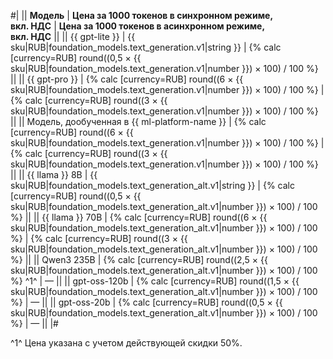 #|
|| **Модель** | **Цена за 1000 токенов в синхронном режиме,</br>вкл. НДС** | **Цена за 1000 токенов в асинхронном режиме,</br>вкл. НДС** ||
|| {{ gpt-lite }} | {{ sku|RUB|foundation_models.text_generation.v1|string }} | {% calc [currency=RUB] round((0,5 × {{ sku|RUB|foundation_models.text_generation.v1|number }}) × 100) / 100 %} ||
|| {{ gpt-pro }} | {% calc [currency=RUB] round((6 × {{ sku|RUB|foundation_models.text_generation.v1|number }}) × 100) / 100 %} | {% calc [currency=RUB] round((3 × {{ sku|RUB|foundation_models.text_generation.v1|number }}) × 100) / 100 %} ||
|| Модель, дообученная в {{ ml-platform-name }} | {% calc [currency=RUB] round((6 × {{ sku|RUB|foundation_models.text_generation.v1|number }}) × 100) / 100 %} |  {% calc [currency=RUB] round((3 × {{ sku|RUB|foundation_models.text_generation.v1|number }}) × 100) / 100 %} ||
|| {{ llama }} 8B | {{ sku|RUB|foundation_models.text_generation_alt.v1|string }} | {% calc [currency=RUB] round((0,5 × {{ sku|RUB|foundation_models.text_generation_alt.v1|number }}) × 100) / 100 %} ||
|| {{ llama }} 70B | {% calc [currency=RUB] round((6 × {{ sku|RUB|foundation_models.text_generation_alt.v1|number }}) × 100) / 100 %} | {% calc [currency=RUB] round((3 × {{ sku|RUB|foundation_models.text_generation_alt.v1|number }}) × 100) / 100 %} ||
|| Qwen3 235B | {% calc [currency=RUB] round((2,5 × {{ sku|RUB|foundation_models.text_generation_alt.v1|number }}) × 100) / 100 %} ^1^ | — ||
|| gpt-oss-120b | {% calc [currency=RUB] round((1,5 × {{ sku|RUB|foundation_models.text_generation_alt.v1|number }}) × 100) / 100 %} | — || 
|| gpt-oss-20b | {% calc [currency=RUB] round((0,5 × {{ sku|RUB|foundation_models.text_generation_alt.v1|number }}) × 100) / 100 %} | — || 
|#

^1^ Цена указана с учетом действующей скидки 50%. 